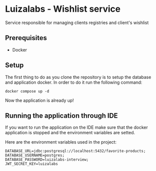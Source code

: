 # Luizalabs - Wishlist service

Service responsible for managing clients registries and client's wishlist

## Prerequisites

- Docker

## Setup

The first thing to do as you clone the repository is to setup the database and application docker. In order to do it run the following command:

```
docker compose up -d
```

Now the application is already up!

## Running the application through IDE

If you want to run the application on the IDE make sure that the docker application is stopped and the environment variables are setted.

Here are the environment variables used in the project:

```
DATABASE_URL=jdbc:postgresql://localhost:5432/favorite-products;
DATABASE_USERNAME=postgres;
DATABASE_PASSWORD=luizalabs-interview;
JWT_SECRET_KEY=luizalabs
```